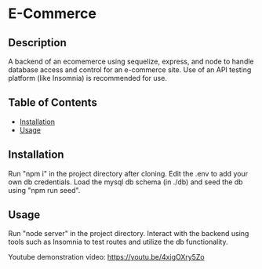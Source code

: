 # E-Commerce
## Description

A backend of an ecomemerce using sequelize, express, and node to handle database access and control for an e-commerce site. Use of an API testing platform (like Insomnia) is recommended for use.

## Table of Contents

- [Installation](#installation)
- [Usage](#usage)

## Installation

Run "npm i" in the project directory after cloning. Edit the .env to add your own db credentials. Load the mysql db schema (in ./db) and seed the db using "npm run seed".

## Usage

Run "node server" in the project directory. Interact with the backend using tools such as Insomnia to test routes and utilize the db functionality.

Youtube demonstration video: https://youtu.be/4xigOXry5Zo

